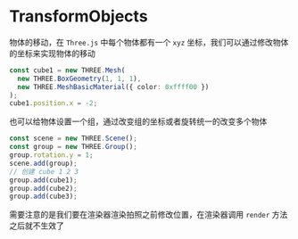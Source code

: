 # TransformObjects

物体的移动，在 `Three.js` 中每个物体都有一个 `xyz` 坐标，我们可以通过修改物体的坐标来实现物体的移动

```ts
const cube1 = new THREE.Mesh(
  new THREE.BoxGeometry(1, 1, 1),
  new THREE.MeshBasicMaterial({ color: 0xffff00 })
);
cube1.position.x = -2;
```

也可以给物体设置一个组，通过改变组的坐标或者旋转统一的改变多个物体

```ts
const scene = new THREE.Scene();
const group = new THREE.Group();
group.rotation.y = 1;
scene.add(group);
// 创建 cube 1 2 3
group.add(cube1);
group.add(cube2);
group.add(cube3);
```

需要注意的是我们要在渲染器渲染拍照之前修改位置，在渲染器调用 `render` 方法之后就不生效了
